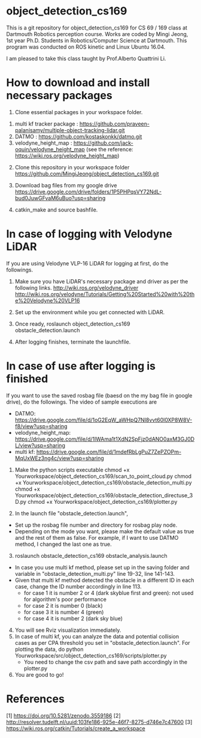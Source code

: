 # object_detection_cs169

This is a git repository for object_detection_cs169 for CS 69 / 169 class at Dartmouth Robotics perception course.
Works are coded by Mingi Jeong, 1st year Ph.D. Students in Robotics/Computer Science at Dartmouth.
This program was conducted on ROS kinetic and Linux Ubuntu 16.04.

I am pleased to take this class taught by Prof.Alberto Quattrini Li.

# How to download and install necessary packages
1. Clone essential packages in your workspace folder.
  1) multi kf tracker package : https://github.com/praveen-palanisamy/multiple-object-tracking-lidar.git
  2) DATMO : https://github.com/kostaskonkk/datmo.git
  3) velodyne_height_map : https://github.com/jack-oquin/velodyne_height_map
     (see the reference: https://wiki.ros.org/velodyne_height_map)
2. Clone this repository in your workspace folder
    https://github.com/MingiJeong/object_detection_cs169.git

3. Download bag files from my google drive
    https://drive.google.com/drive/folders/1P5PHPqsVY72NdL-bud0JuwGFvaM6uBuo?usp=sharing

4. catkin_make and source bashfile.

# In case of logging with Velodyne LiDAR
If you are using Velodyne VLP-16 LiDAR for logging at first, do the followings.
1. Make sure you have LiDAR's necessary package and driver as per the following links.
    http://wiki.ros.org/velodyne_driver
    http://wiki.ros.org/velodyne/Tutorials/Getting%20Started%20with%20the%20Velodyne%20VLP16

2. Set up the environment while you get connected with LiDAR.

3. Once ready, roslaunch object_detection_cs169 obstacle_detection.launch

4. After logging finishes, terminate the launchfile.

# In case of use after logging is finished
If you want to use the saved rosbag file (baesd on the my bag file in google drive), do the followings.
The video of sample executions are
 - DATMO: https://drive.google.com/file/d/1oG2EqW_aWHpQ7NI8vvt60l0XP8W8V-f8/view?usp=sharing
 - velodyne_height_map: https://drive.google.com/file/d/1lWAma1t1XdN2SpFjz0dANO0axM3GJ0DL/view?usp=sharing
 - multi kf: https://drive.google.com/file/d/1mdefRbLgPuZ7ZePZOPm-MqUxWEz3ng4c/view?usp=sharing

1. Make the python scripts executable
    chmod +x Yourworkspace/object_detection_cs169/scan_to_point_cloud.py
    chmod +x Yourworkspace/object_detection_cs169/obstacle_detection_multi.py
    chmod +x Yourworkspace/object_detection_cs169/obstacle_detection_directuse_3D.py
    chmod +x Yourworkspace/object_detection_cs169/plotter.py

2. In the launch file "obstacle_detection.launch",
 - Set up the rosbag file number and directory for rosbag play node.
 - Depending on the mode you want, please make the default value as true and the rest of them as false.
   For example, if I want to use DATMO method, I changed the last one as true.
      <arg name="use_datmo" default="true"/>
      <arg name="use_velodyne_height" default="false"/>
      <arg name="use_multi" default="false"/>
3. roslaunch obstacle_detection_cs169 obstacle_analysis.launch
  - In case you use multi kf method, please set up in the saving folder and variable in "obstacle_detection_multi.py" line 19-32, line 141-143.
  - Given that multi kf method detected the obstacle in a different ID in each case, change the ID number accordingly in line 113.
      - for case 1 it is number 2 or 4 (dark skyblue first and green): not used for algorithm's poor performance
      - for case 2 it is number 0 (black)
      - for case 3 it is number 4 (green)
      - for case 4 it is number 2 (dark sky blue)
4. You will see Rviz visualization immediately.
5. In case of multi kf, you can analyze the data and potential collision cases as per CPA threshold you set in "obstacle_detection.launch".
For plotting the data, do python Yourworkspace/src/object_detection_cs169/scripts/plotter.py
   - You need to change the csv path and save path accordingly in the plotter.py
6. You are good to go!

# References
[1] https://doi.org/10.5281/zenodo.3559186
[2] http://resolver.tudelft.nl/uuid:103fe186-925e-46f7-8275-d746e7c47600
[3] https://wiki.ros.org/catkin/Tutorials/create_a_workspace
